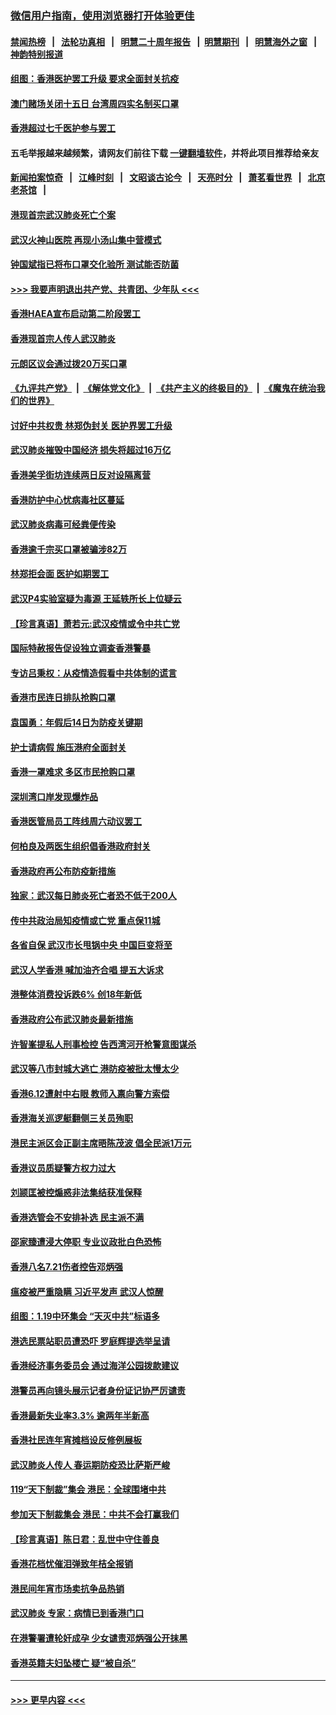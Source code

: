 ### [微信用户指南，使用浏览器打开体验更佳](https://github.com/gfw-breaker/banned-news1/blob/master/indexes/wechat-guide.md?t=0)
#### [禁闻热榜](热点新闻.md?t=0)  &nbsp;&nbsp;|&nbsp;&nbsp; [法轮功真相](https://github.com/gfw-breaker/truth/blob/master/README.md?t=0) &nbsp;&nbsp;|&nbsp;&nbsp; [明慧二十周年报告](https://github.com/gfw-breaker/mh-reports/blob/master/README.md?t=0) &nbsp;&nbsp;|&nbsp;&nbsp;[明慧期刊](https://github.com/gfw-breaker/mh-qikan) &nbsp;&nbsp;|&nbsp;&nbsp; [明慧海外之窗](https://github.com/gfw-breaker/mh-news/blob/master/README.md?t=0) &nbsp;&nbsp;|&nbsp;&nbsp; [神韵特别报道](https://github.com/gfw-breaker/mh-news/blob/master/shenyun.md?t=0)
#### [组图：香港医护罢工升级 要求全面封关抗疫](../pages/nsc415/n11844107.md?t=02051044) 
#### [澳门赌场关闭十五日 台湾周四实名制买口罩](../pages/nsc415/n11845083.md?t=02051044) 
#### [香港超过七千医护参与罢工](../pages/nsc415/n11845051.md?t=02051044) 
#### 五毛举报越来越频繁，请网友们前往下载 [一键翻墙软件](https://github.com/gfw-breaker/ssr-accounts)，并将此项目推荐给亲友
#### [新闻拍案惊奇](https://github.com/gfw-breaker/banned-news1/blob/master/pages/link4.md) &nbsp;&nbsp;|&nbsp;&nbsp; [江峰时刻](https://github.com/gfw-breaker/banned-news1/blob/master/pages/link4.md) &nbsp;&nbsp;|&nbsp;&nbsp; [文昭谈古论今](https://github.com/gfw-breaker/banned-news1/blob/master/pages/link4.md) &nbsp;&nbsp;|&nbsp;&nbsp; [天亮时分](https://github.com/gfw-breaker/banned-news1/blob/master/pages/link4.md) &nbsp;&nbsp;|&nbsp;&nbsp; [萧茗看世界](https://github.com/gfw-breaker/banned-news1/blob/master/pages/link4.md) &nbsp;&nbsp;|&nbsp;&nbsp; [北京老茶馆](https://github.com/gfw-breaker/banned-news1/blob/master/pages/link4.md) &nbsp;&nbsp;|&nbsp;&nbsp; 
#### [港现首宗武汉肺炎死亡个案](../pages/nsc415/n11844998.md?t=02051044) 
#### [武汉火神山医院 再现小汤山集中营模式](../pages/nsc415/n11844763.md?t=02051044) 
#### [钟国斌指已将布口罩交化验所 测试能否防菌](../pages/nsc415/n11842783.md?t=02051044) 
#### [>>> 我要声明退出共产党、共青团、少年队 <<<](https://github.com/begood0513/goodnews/blob/master/quit/letter.md) 
#### [香港HAEA宣布启动第二阶段罢工](../pages/nsc415/n11842723.md?t=02051044) 
#### [香港现首宗人传人武汉肺炎](../pages/nsc415/n11842766.md?t=02051044) 
#### [元朗区议会通过拨20万买口罩](../pages/nsc415/n11842754.md?t=02051044) 
#### [《九评共产党》](https://github.com/begood0513/9ping.md/blob/master/README.md) &nbsp;|&nbsp; [《解体党文化》](../../../../jtdwh.md/blob/master/README.md)  &nbsp;|&nbsp; [《共产主义的终极目的》](../../../../gczydzjmd.md/blob/master/README.md) &nbsp;|&nbsp; [《魔鬼在统治我们的世界》](../../../../mgztzwmdsj.md/blob/master/README.md) 
#### [讨好中共权贵 林郑伪封关 医护界罢工升级](../pages/nsc415/n11842359.md?t=02051044) 
#### [武汉肺炎摧毁中国经济 损失将超过16万亿](../pages/nsc415/n11839723.md?t=02051044) 
#### [香港美孚街坊连续两日反对设隔离营](../pages/nsc415/n11839962.md?t=02051044) 
#### [香港防护中心忧病毒社区蔓延](../pages/nsc415/n11839933.md?t=02051044) 
#### [武汉肺炎病毒可经粪便传染](../pages/nsc415/n11839939.md?t=02051044) 
#### [香港逾千宗买口罩被骗涉82万](../pages/nsc415/n11839914.md?t=02051044) 
#### [林郑拒会面 医护如期罢工](../pages/nsc415/n11839892.md?t=02051044) 
#### [武汉P4实验室疑为毒源 王延轶所长上位疑云](../pages/nsc415/n11835543.md?t=02051044) 
#### [【珍言真语】萧若元:武汉疫情或令中共亡党](../pages/nsc415/n11829394.md?t=02051044) 
#### [国际特赦报告促设独立调查香港警暴](../pages/nsc415/n11833845.md?t=02051044) 
#### [专访吕秉权：从疫情造假看中共体制的谎言](../pages/nsc415/n11833813.md?t=02051044) 
#### [香港市民连日排队抢购口罩](../pages/nsc415/n11833794.md?t=02051044) 
#### [袁国勇：年假后14日为防疫关键期](../pages/nsc415/n11831088.md?t=02051044) 
#### [护士请病假 施压港府全面封关](../pages/nsc415/n11831030.md?t=02051044) 
#### [香港一罩难求 多区市民抢购口罩](../pages/nsc415/n11831002.md?t=02051044) 
#### [深圳湾口岸发现爆炸品](../pages/nsc415/n11828802.md?t=02051044) 
#### [香港医管局员工阵线周六动议罢工](../pages/nsc415/n11828762.md?t=02051044) 
#### [何柏良及两医生组织倡香港政府封关](../pages/nsc415/n11828749.md?t=02051044) 
#### [香港政府再公布防疫新措施](../pages/nsc415/n11828716.md?t=02051044) 
#### [独家：武汉每日肺炎死亡者恐不低于200人](../pages/nsc415/n11828240.md?t=02051044) 
#### [传中共政治局知疫情或亡党 重点保11城](../pages/nsc415/n11828145.md?t=02051044) 
#### [各省自保 武汉市长甩锅中央 中国巨变将至](../pages/nsc415/n11828021.md?t=02051044) 
#### [武汉人学香港 喊加油齐合唱 提五大诉求](../pages/nsc415/n11827046.md?t=02051044) 
#### [港整体消费投诉跌6% 创18年新低](../pages/nsc415/n11817280.md?t=02051044) 
#### [香港政府公布武汉肺炎最新措施](../pages/nsc415/n11817152.md?t=02051044) 
#### [许智峯提私人刑事检控 告西湾河开枪警意图谋杀](../pages/nsc415/n11817132.md?t=02051044) 
#### [武汉等八市封城大逃亡 港防疫被批太慢太少](../pages/nsc415/n11817058.md?t=02051044) 
#### [香港6.12遭射中右眼 教师入禀向警方索偿](../pages/nsc415/n11814678.md?t=02051044) 
#### [香港海关巡逻艇翻侧三关员殉职](../pages/nsc415/n11814604.md?t=02051044) 
#### [港民主派区会正副主席晤陈茂波 倡全民派1万元](../pages/nsc415/n11814582.md?t=02051044) 
#### [香港议员质疑警方权力过大](../pages/nsc415/n11814560.md?t=02051044) 
#### [刘颕匡被控煽惑非法集结获准保释](../pages/nsc415/n11811727.md?t=02051044) 
#### [香港选管会不安排补选 民主派不满](../pages/nsc415/n11811691.md?t=02051044) 
#### [邵家臻遭浸大停职 专业议政批白色恐怖](../pages/nsc415/n11811670.md?t=02051044) 
#### [香港八名7.21伤者控告邓炳强](../pages/nsc415/n11811623.md?t=02051044) 
#### [瘟疫被严重隐瞒 习近平发声 武汉人惊醒](../pages/nsc415/n11811186.md?t=02051044) 
#### [组图：1.19中环集会 “天灭中共”标语多](../pages/nsc415/n11809514.md?t=02051044) 
#### [港选民票站职员遭恐吓 罗庭辉提选举呈请](../pages/nsc415/n11808914.md?t=02051044) 
#### [香港经济事务委员会 通过海洋公园拨款建议](../pages/nsc415/n11808906.md?t=02051044) 
#### [港警员再向镜头展示记者身份证记协严厉谴责](../pages/nsc415/n11808888.md?t=02051044) 
#### [香港最新失业率3.3% 逾两年半新高](../pages/nsc415/n11808887.md?t=02051044) 
#### [香港社民连年宵摊档设反修例展板](../pages/nsc415/n11808857.md?t=02051044) 
#### [武汉肺炎人传人 春运期防疫恐比萨斯严峻](../pages/nsc415/n11808739.md?t=02051044) 
#### [119“天下制裁”集会 港民：全球围堵中共](../pages/nsc415/n11806318.md?t=02051044) 
#### [参加天下制裁集会 港民：中共不会打赢我们](../pages/nsc415/n11806596.md?t=02051044) 
#### [【珍言真语】陈日君：乱世中守住善良](../pages/nsc415/n11806247.md?t=02051044) 
#### [香港花档忧催泪弹致年桔全报销](../pages/nsc415/n11806130.md?t=02051044) 
#### [港民间年宵市场卖抗争品热销](../pages/nsc415/n11806073.md?t=02051044) 
#### [武汉肺炎 专家：病情已到香港门口](../pages/nsc415/n11806020.md?t=02051044) 
#### [在港警署遭轮奸成孕 少女谴责邓炳强公开抹黑](../pages/nsc415/n11805981.md?t=02051044) 
#### [香港英籍夫妇坠楼亡 疑“被自杀”](../pages/nsc415/n11805937.md?t=02051044) 

----
#### [ >>> 更早内容 <<< ](../indexes/nsc415-earlier.md)
